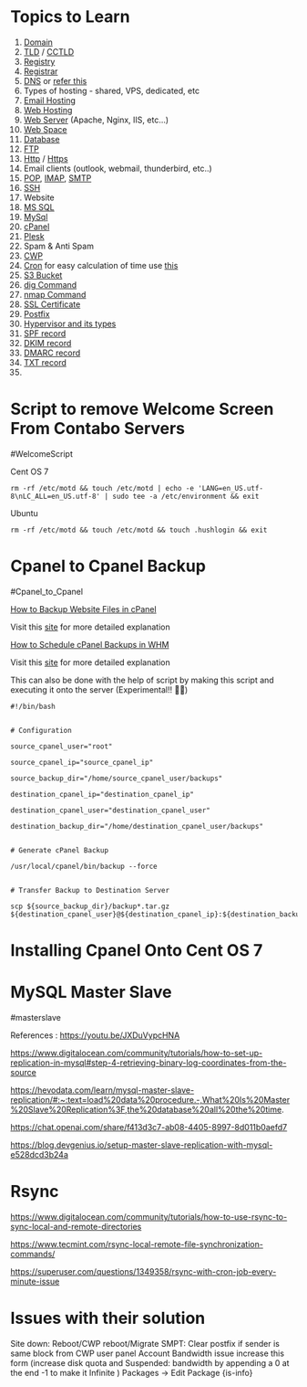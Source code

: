 # Topics to Learn
1. [Domain](https://www.youtube.com/watch?v=H2al7-l1p6c)
2. [TLD](https://www.cloudflare.com/learning/dns/top-level-domain/) / [CCTLD](https://en.m.wikipedia.org/wiki/Country_code_top-level_domain)
3. [Registry](https://en.m.wikipedia.org/wiki/Domain_name_registry)
4. [Registrar](https://www.cloudflare.com/learning/dns/glossary/what-is-a-domain-name-registrar/)
5. [DNS](https://www.youtube.com/watch?v=pl2JKLbjOTM) or [refer this](https://www.cloudflare.com/learning/dns/what-is-dns/) 
6. Types of hosting - shared, VPS, dedicated, etc
7. [Email Hosting](https://www.namecheap.com/guru-guides/what-is-email-hosting/)
8. [Web Hosting](https://www.namecheap.com/hosting/what-is-web-hosting-definition/)
9. [Web Server](https://developer.mozilla.org/en-US/docs/Learn/Common_questions/Web_mechanics/What_is_a_web_server) (Apache, Nginx, IIS, etc...)
10. [Web Space](https://www.ntchosting.com/encyclopedia/internet/web-space/)
11. [Database](https://www.geeksforgeeks.org/what-is-database/)
12. [FTP](https://www.google.com/amp/s/www.geeksforgeeks.org/file-transfer-protocol-ftp-in-application-layer/amp/)
13. [Http](https://en.wikipedia.org/wiki/HTTP) / [Https](https://en.m.wikipedia.org/wiki/HTTPS)
14. Email clients (outlook, webmail, thunderbird, etc..)
15. [POP](https://www.javatpoint.com/pop-protocol), [IMAP](https://www.google.com/amp/s/www.geeksforgeeks.org/internet-message-access-protocol-imap/amp/), [SMTP](https://www.google.com/amp/s/www.geeksforgeeks.org/simple-mail-transfer-protocol-smtp/amp/)
16. [SSH](https://www.cloudflare.com/learning/access-management/what-is-ssh/)
17. Website
18. [MS SQL](https://www.tutorialspoint.com/ms_sql_server/index.htm)
19. [MySql](https://www.w3schools.com/MySQL/default.asp)
20. [cPanel](https://en.m.wikipedia.org/wiki/CPanel)
21. [Plesk](https://en.m.wikipedia.org/wiki/Plesk)
22. Spam & Anti Spam
23. [CWP](https://www.inmotionhosting.com/support/edu/control-web-panel/what-is-control-web-panel-cwp/#:~:text=Control%20Web%20Panel%20(CWP)%2C,%2Dline%20interface%20(CLI).)
24. [Cron](https://www.hostinger.in/tutorials/cron-job) for easy calculation of time use [this](https://crontab.guru)
25. [S3 Bucket](https://www.techtarget.com/searchaws/definition/AWS-bucket) 
26. [dig Command](https://www.geeksforgeeks.org/dig-command-in-linux-with-examples/) 
27. [nmap Command](https://www.geeksforgeeks.org/nmap-command-in-linux-with-examples/) 
28. [SSL Certificate](https://www.cloudflare.com/learning/ssl/what-is-an-ssl-certificate/) 
29. [Postfix](https://phoenixnap.com/kb/postfix-smtp#:~:text=Postfix%20is%20a%20free%2C%20open,service%20solution%20for%20Linux%20servers.)
30. [Hypervisor and its types](https://www.vmware.com/in/topics/glossary/content/hypervisor.html#:~:text=A%20hypervisor%2C%20also%20known%20as,such%20as%20memory%20and%20processing.)
31. [SPF record](https://www.cloudflare.com/learning/dns/dns-records/dns-spf-record/)
32. [DKIM record](https://www.cloudflare.com/learning/dns/dns-records/dns-dkim-record/)
33. [DMARC record](https://www.cloudflare.com/learning/dns/dns-records/dns-dmarc-record/)
34. [TXT record](https://www.cloudflare.com/learning/dns/dns-records/dns-txt-record/)
35. 
# Script to remove Welcome Screen From Contabo Servers 
#WelcomeScript

Cent OS 7

```
rm -rf /etc/motd && touch /etc/motd | echo -e 'LANG=en_US.utf-8\nLC_ALL=en_US.utf-8' | sudo tee -a /etc/environment && exit
```

Ubuntu

```
rm -rf /etc/motd && touch /etc/motd && touch .hushlogin && exit
```

# Cpanel to Cpanel Backup
#Cpanel_to_Cpanel

[How to Backup Website Files in cPanel](https://youtu.be/Km2o6-ML1eA)

Visit this [site](https://www.inmotionhosting.com/support/edu/cpanel/cpanel-backups/) for more detailed explanation

[How to Schedule cPanel Backups in WHM](https://youtu.be/-aYD2oDQlyU)

Visit this [site](https://www.inmotionhosting.com/support/website/setup-scheduled-cpanel-backups/) for more detailed explanation

This can also be done with the help of script by making this script and executing it onto the server (Experimental!! 😬😬)

```
#!/bin/bash
  

# Configuration

source_cpanel_user="root"

source_cpanel_ip="source_cpanel_ip"

source_backup_dir="/home/source_cpanel_user/backups"

destination_cpanel_ip="destination_cpanel_ip"

destination_cpanel_user="destination_cpanel_user"

destination_backup_dir="/home/destination_cpanel_user/backups"

  
# Generate cPanel Backup

/usr/local/cpanel/bin/backup --force
  

# Transfer Backup to Destination Server

scp ${source_backup_dir}/backup*.tar.gz ${destination_cpanel_user}@${destination_cpanel_ip}:${destination_backup_dir}/
```

# Installing Cpanel Onto Cent OS 7


# MySQL Master Slave 
#masterslave

References :
https://youtu.be/JXDuVypcHNA

https://www.digitalocean.com/community/tutorials/how-to-set-up-replication-in-mysql#step-4-retrieving-binary-log-coordinates-from-the-source

https://hevodata.com/learn/mysql-master-slave-replication/#:~:text=load%20data%20procedure.-,What%20Is%20Master%20Slave%20Replication%3F,the%20database%20all%20the%20time.

https://chat.openai.com/share/f413d3c7-ab08-4405-8997-8d011b0aefd7

https://blog.devgenius.io/setup-master-slave-replication-with-mysql-e528dcd3b24a
# Rsync
https://www.digitalocean.com/community/tutorials/how-to-use-rsync-to-sync-local-and-remote-directories

https://www.tecmint.com/rsync-local-remote-file-synchronization-commands/

https://superuser.com/questions/1349358/rsync-with-cron-job-every-minute-issue

# Issues with their solution

>
Site down: Reboot/CWP reboot/Migrate
SMPT: Clear postfix if sender is same block from CWP user panel
Account Bandwidth issue increase this form (increase disk quota and Suspended: bandwidth by appending a 0 at the end -1 to make it Infinite ) Packages -> Edit Package
{is-info}